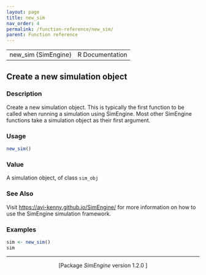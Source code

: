 ```yaml
---
layout: page
title: new_sim 
nav_order: 4 
permalink: /function-reference/new_sim/
parent: Function reference
---
```


<table style="width: 100%;"><tr><td>new_sim {SimEngine}</td><td style="text-align: right;">R Documentation</td></tr></table>

<h2>Create a new simulation object</h2>

<h3>Description</h3>

<p>Create a new simulation object. This is typically the first
function to be called when running a simulation using <span class="pkg">SimEngine</span>. Most
other <span class="pkg">SimEngine</span> functions take a simulation object as their first
argument.
</p>


<h3>Usage</h3>

```R
new_sim()
```


<h3>Value</h3>

<p>A simulation object, of class <span style='font-family:&quot;SFMono-Regular&quot;,Menlo,Consolas,Monospace; font-size:0.85em'>sim_obj</span>
</p>


<h3>See Also</h3>

<p>Visit <a href="https://avi-kenny.github.io/SimEngine/">https://avi-kenny.github.io/SimEngine/</a> for more information on how to
use the <span class="pkg">SimEngine</span> simulation framework.
</p>


<h3>Examples</h3>

```R
sim <- new_sim()
sim
```

<hr /><div style="text-align: center;">[Package <em>SimEngine</em> version 1.2.0 ]</div>
